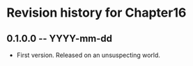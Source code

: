 # Revision history for Chapter16

## 0.1.0.0  -- YYYY-mm-dd

* First version. Released on an unsuspecting world.
